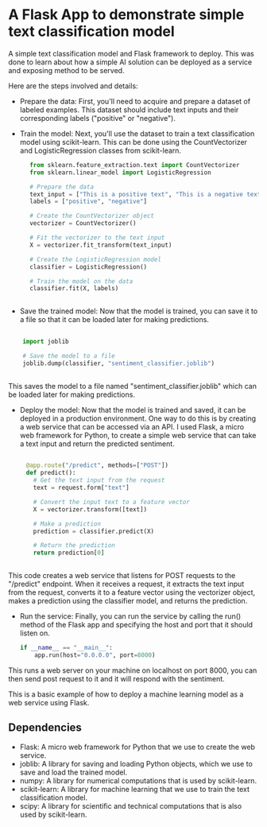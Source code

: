 # A Flask App to demonstrate simple text classification model
A simple text classification model and Flask framework to deploy. This was done to learn about how a simple AI solution can be deployed as a service and exposing method to be served.

Here are the steps involved and details:
- Prepare the data: First, you'll need to acquire and prepare a dataset of labeled examples. This dataset should include text inputs and their corresponding labels ("positive" or "negative").

- Train the model: Next, you'll use the dataset to train a text classification model using scikit-learn. This can be done using the CountVectorizer and LogisticRegression classes from scikit-learn.


```python
      from sklearn.feature_extraction.text import CountVectorizer
      from sklearn.linear_model import LogisticRegression

      # Prepare the data
      text_input = ["This is a positive text", "This is a negative text"]
      labels = ["positive", "negative"]

      # Create the CountVectorizer object
      vectorizer = CountVectorizer()

      # Fit the vectorizer to the text input
      X = vectorizer.fit_transform(text_input)

      # Create the LogisticRegression model
      classifier = LogisticRegression()

      # Train the model on the data
      classifier.fit(X, labels)
      
  ```
      
 - Save the trained model: Now that the model is trained, you can save it to a file so that it can be loaded later for making predictions.
 
  
  ```python
   
      import joblib

      # Save the model to a file
      joblib.dump(classifier, "sentiment_classifier.joblib")
     
 ```
This saves the model to a file named "sentiment_classifier.joblib" which can be loaded later for making predictions.

- Deploy the model: Now that the model is trained and saved, it can be deployed in a production environment. One way to do this is by creating a web service that can be accessed via an API.
I used Flask, a micro web framework for Python, to create a simple web service that can take a text input and return the predicted sentiment.

 ```python
      
      @app.route("/predict", methods=["POST"])
      def predict():
        # Get the text input from the request
        text = request.form["text"]

        # Convert the input text to a feature vector
        X = vectorizer.transform([text])

        # Make a prediction
        prediction = classifier.predict(X)

        # Return the prediction
        return prediction[0]
        
  ```
 This code creates a web service that listens for POST requests to the "/predict" endpoint. When it receives a request, it extracts the text input from the request, converts it to a feature vector using the vectorizer object, makes a prediction using the classifier model, and returns the prediction.
 
 - Run the service: Finally, you can run the service by calling the run() method of the Flask app and specifying the host and port that it should listen on.
      ```python
      if __name__ == "__main__":
          app.run(host="0.0.0.0", port=8000)
      ```
This runs a web server on your machine on localhost on port 8000, you can then send post request to it and it will respond with the sentiment.

This is a basic example of how to deploy a machine learning model as a web service using Flask.

## Dependencies
- Flask: A micro web framework for Python that we use to create the web service.
- joblib: A library for saving and loading Python objects, which we use to save and load the trained model.
- numpy: A library for numerical computations that is used by scikit-learn.
- scikit-learn: A library for machine learning that we use to train the text classification model.
- scipy: A library for scientific and technical computations that is also used by scikit-learn.

